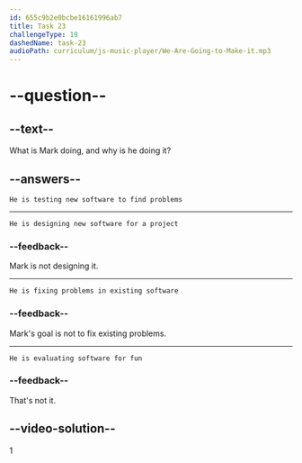 ```yaml
---
id: 655c9b2e0bcbe16161996ab7
title: Task 23
challengeType: 19
dashedName: task-23
audioPath: curriculum/js-music-player/We-Are-Going-to-Make-it.mp3
---
```

<!--
AUDIO REFERENCE: 
Mark: Hi Maria! I'm testing a new software to find problems.
-->

# --question--

## --text--

What is Mark doing, and why is he doing it?

## --answers--

`He is testing new software to find problems`

---

`He is designing new software for a project`

### --feedback--

Mark is not designing it.

---

`He is fixing problems in existing software`

### --feedback--

Mark's goal is not to fix existing problems.

---

`He is evaluating software for fun`

### --feedback--

That's not it.

## --video-solution--

1
